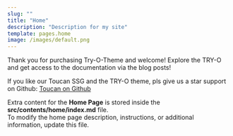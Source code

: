 ```yaml
---
slug: ""
title: "Home"
description: "Description for my site"
template: pages.home
image: /images/default.png
---
```


Thank you for purchasing Try-O-Theme and welcome! Explore the TRY-O and get access to the documentation via the blog posts!

If you like our Toucan SSG and the TRY-O theme, pls give us a star support on Github: [Toucan on Github](https://github.com/toucansites/toucan)

Extra content for the **Home Page** is stored inside the **src/contents/home/index.md** file.  
To modify the home page description, instructions, or additional information, update this file.

